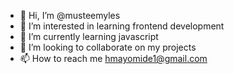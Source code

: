 - 👋 Hi, I’m @musteemyles
- 👀 I’m interested in learning frontend development
- 🌱 I’m currently learning javascript
- 💞️ I’m looking to collaborate on my projects
- 📫 How to reach me hmayomide1@gmail.com

<!---
musteemyles/musteemyles is a ✨ special ✨ repository because its `README.md` (this file) appears on your GitHub profile.
You can click the Preview link to take a look at your changes.
--->
